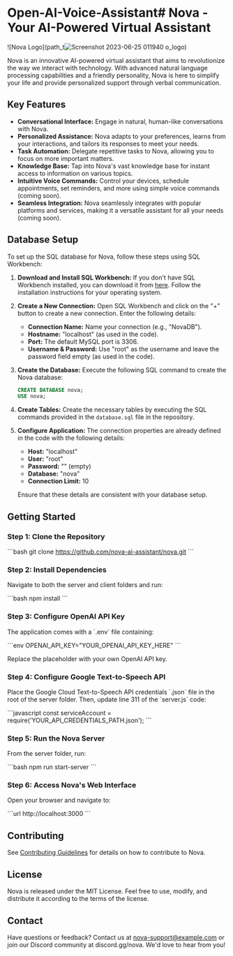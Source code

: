 # Open-AI-Voice-Assistant# Nova - Your AI-Powered Virtual Assistant
![Nova Logo](path_t![Screenshot 2023-06-25 011940](https://github.com/WILLIAMSTAMP/Open-AI-Voice-Assistant/assets/100212618/937c22b4-3c3b-4993-8aa7-f72e09145e96)
o_logo)

Nova is an innovative AI-powered virtual assistant that aims to revolutionize the way we interact with technology. With advanced natural language processing capabilities and a friendly personality, Nova is here to simplify your life and provide personalized support through verbal communication.

## Key Features

- **Conversational Interface:** Engage in natural, human-like conversations with Nova.
- **Personalized Assistance:** Nova adapts to your preferences, learns from your interactions, and tailors its responses to meet your needs.
- **Task Automation:** Delegate repetitive tasks to Nova, allowing you to focus on more important matters.
- **Knowledge Base:** Tap into Nova's vast knowledge base for instant access to information on various topics.
- **Intuitive Voice Commands:** Control your devices, schedule appointments, set reminders, and more using simple voice commands (coming soon).
- **Seamless Integration:** Nova seamlessly integrates with popular platforms and services, making it a versatile assistant for all your needs (coming soon).

## Database Setup

To set up the SQL database for Nova, follow these steps using SQL Workbench:

1. **Download and Install SQL Workbench:** If you don't have SQL Workbench installed, you can download it from [here](https://www.mysql.com/products/workbench/). Follow the installation instructions for your operating system.

2. **Create a New Connection:** Open SQL Workbench and click on the "+" button to create a new connection. Enter the following details:
   - **Connection Name:** Name your connection (e.g., "NovaDB").
   - **Hostname:** "localhost" (as used in the code).
   - **Port:** The default MySQL port is 3306.
   - **Username & Password:** Use "root" as the username and leave the password field empty (as used in the code).

3. **Create the Database:** Execute the following SQL command to create the Nova database:
   ```sql
   CREATE DATABASE nova;
   USE nova;
   ```

4. **Create Tables:** Create the necessary tables by executing the SQL commands provided in the `database.sql` file in the repository.

5. **Configure Application:** The connection properties are already defined in the code with the following details:
   - **Host:** "localhost"
   - **User:** "root"
   - **Password:** "" (empty)
   - **Database:** "nova"
   - **Connection Limit:** 10

   Ensure that these details are consistent with your database setup.



## Getting Started

### Step 1: Clone the Repository

\```bash
git clone https://github.com/nova-ai-assistant/nova.git
\```

### Step 2: Install Dependencies

Navigate to both the server and client folders and run:

\```bash
npm install
\```

### Step 3: Configure OpenAI API Key

The application comes with a \`.env\` file containing:

\```env
OPENAI_API_KEY="YOUR_OPENAI_API_KEY_HERE"
\```

Replace the placeholder with your own OpenAI API key.

### Step 4: Configure Google Text-to-Speech API

Place the Google Cloud Text-to-Speech API credentials \`.json\` file in the root of the server folder. Then, update line 311 of the \`server.js\` code:

\```javascript
const serviceAccount = require('YOUR_API_CREDENTIALS_PATH.json');
\```

### Step 5: Run the Nova Server

From the server folder, run:

\```bash
npm run start-server
\```

### Step 6: Access Nova's Web Interface

Open your browser and navigate to:

\```url
http://localhost:3000
\```

## Contributing

See [Contributing Guidelines](CONTRIBUTING.md) for details on how to contribute to Nova.

## License

Nova is released under the MIT License. Feel free to use, modify, and distribute it according to the terms of the license.

## Contact

Have questions or feedback? Contact us at nova-support@example.com or join our Discord community at discord.gg/nova. We'd love to hear from you!

